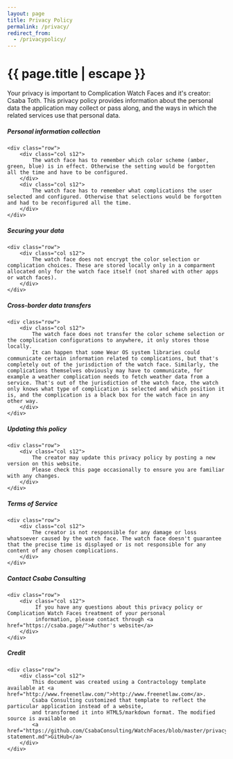 ```yaml
---
layout: page
title: Privacy Policy
permalink: /privacy/
redirect_from:
  - /privacypolicy/
---
```


<h1 class="page-title">{{ page.title | escape }}</h1>

<div class="section">
    <div class="row">
        <div class="col s12">
            Your privacy is important to Complication Watch Faces and it's creator:
            Csaba Toth. This privacy policy provides information about
            the personal data the application may collect or pass along, and the
            ways in which the related services use that personal data.
        </div>
    </div>
</div>

<div class="divider"></div>

<div class="section">
    <h5>Personal information collection</h5> 

    <div class="row">
        <div class="col s12">
            The watch face has to remember which color scheme (amber, green, blue) is in effect. Otherwise the setting would be forgotten all the time and have to be configured.
        </div>
        <div class="col s12">
            The watch face has to remember what complications the user selected and configured. Otherwise that selections would be forgotten and had to be reconfigured all the time.
        </div>
    </div>
</div>

<div class="divider"></div>

<div class="section">
    <h5>Securing your data</h5> 

    <div class="row">
        <div class="col s12">
            The watch face does not encrypt the color selection or complication choices. These are stored locally only in a comparment allocated only for the watch face itself (not shared with other apps or watch faces).
        </div>
    </div>
</div>

<div class="divider"></div>

<div class="section">
    <h5>Cross-border data transfers</h5> 

    <div class="row">
        <div class="col s12">
            The watch face does not transfer the color scheme selection or the complication configurations to anywhere, it only stores those locally.
            It can happen that some Wear OS system libraries could communicate certain information related to complications, but that's completely out of the jurisdiction of the watch face. Similarly, the complications themselves obviously may have to communicate, for example a weather complication needs to fetch weather data from a service. That's out of the jurisdiction of the watch face, the watch only knows what type of complication is selected and which position it is, and the complication is a black box for the watch face in any other way.
        </div>
    </div>
</div>

<div class="divider"></div>

<div class="section">
    <h5>Updating this policy</h5> 

    <div class="row">
        <div class="col s12">
            The creator may update this privacy policy by posting a new version on this website.
            Please check this page occasionally to ensure you are familiar with any changes.
        </div>
    </div>
</div>

<div class="divider"></div>

<div class="section">
    <h5>Terms of Service</h5> 

    <div class="row">
        <div class="col s12">
            The creator is not responsible for any damage or loss whatsoever caused by the watch face. The watch face doesn't guarantee that the precise time is displayed or is not responsible for any content of any chosen complications.
        </div>
    </div>
</div>

<div class="divider"></div>

<div class="section">
    <h5>Contact Csaba Consulting</h5> 

    <div class="row">
        <div class="col s12">
             If you have any questions about this privacy policy or Complication Watch Faces treatment of your personal
             information, please contact through <a href="https://csaba.page/">Author's website</a>
        </div>
    </div>
</div>

<div class="divider"></div>

<div class="section">
    <h5>Credit</h5> 

    <div class="row">
        <div class="col s12">
            This document was created using a Contractology template available at <a href="http://www.freenetlaw.com/">http://www.freenetlaw.com</a>.
            Csaba Consulting customized that template to reflect the particular application instead of a website,
            and transformed it into HTML5/markdown format. The modified source is available on 
            <a href="https://github.com/CsabaConsulting/WatchFaces/blob/master/privacy-statement.md">GitHub</a>
        </div>
    </div>
</div>
